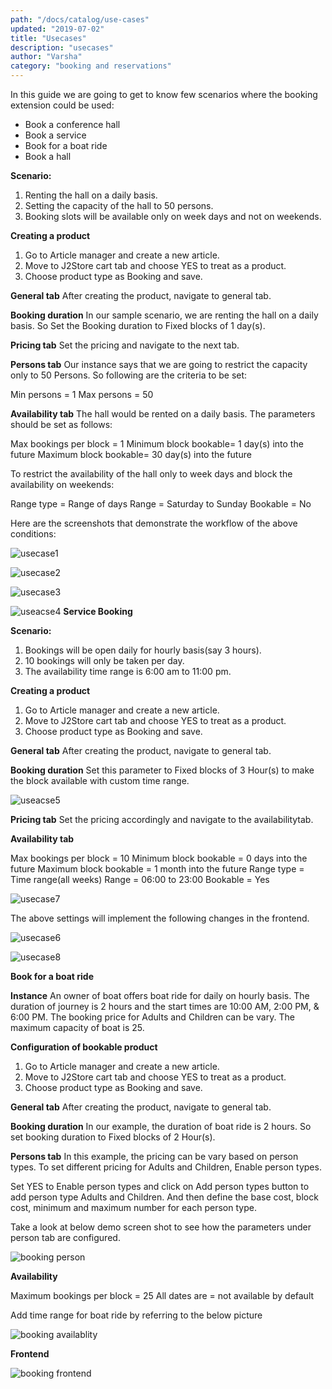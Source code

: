```yaml
---
path: "/docs/catalog/use-cases"
updated: "2019-07-02"
title: "Usecases"
description: "usecases"
author: "Varsha"
category: "booking and reservations"
---
```


In this guide we are going to get to know few scenarios where the booking extension could be used: 

* Book a conference hall
* Book a service
* Book for a boat ride
* Book a hall

**Scenario:**
1. Renting the hall on a daily basis.
2. Setting the capacity of the hall to 50 persons.
3. Booking slots will be available only on week days and not on weekends.

**Creating a product**
1. Go to Article manager and create a new article.
2. Move to J2Store cart tab and choose YES to treat as a product.
3. Choose product type as Booking and save.

**General tab**
After creating the product, navigate to general tab.

**Booking duration**
In our sample scenario, we are renting the hall on a daily basis. So Set the Booking duration to Fixed blocks of 1 day(s).

**Pricing tab**
Set the pricing and navigate to the next tab.

**Persons tab**
Our instance says that we are going to restrict the capacity only to 50 Persons. So following are the criteria to be set:

Min persons = 1
Max persons = 50

**Availability tab**
The hall would be rented on a daily basis. The parameters should be set as follows:

Max bookings per block = 1
Minimum block bookable= 1 day(s) into the future
Maximum block bookable= 30 day(s) into the future

To restrict the availability of the hall only to week days and block the availability on weekends:

Range type = Range of days
Range = Saturday to Sunday
Bookable = No

Here are the screenshots that demonstrate the workflow of the above conditions:

![usecase1](https://raw.githubusercontent.com/j2store/doc-images/master/booking-and-reservations/usecases/booking-app-usecase1.png)


![usecase2](https://raw.githubusercontent.com/j2store/doc-images/master/booking-and-reservations/usecases/booking-app-usecase2.png)

![usecase3](https://raw.githubusercontent.com/j2store/doc-images/master/booking-and-reservations/usecases/booking-app-usecase3.png)

![useacse4](https://raw.githubusercontent.com/j2store/doc-images/master/booking-and-reservations/usecases/booking-app-usecase4.png)
**Service Booking**

**Scenario:**
1. Bookings will be open daily for hourly basis(say 3 hours).
2. 10 bookings will only be taken per day.
3. The availability time range is 6:00 am to 11:00 pm.

**Creating a product**
1. Go to Article manager and create a new article.
2. Move to J2Store cart tab and choose YES to treat as a product.
3. Choose product type as Booking and save.

**General tab**
After creating the product, navigate to general tab.

**Booking duration**
Set this parameter to Fixed blocks of 3 Hour(s) to make the block available with custom time range.

![useacse5](https://raw.githubusercontent.com/j2store/doc-images/master/booking-and-reservations/usecases/booking-app-usecase5.png)

**Pricing tab**
Set the pricing accordingly and navigate to the availabilitytab.

**Availability tab**

Max bookings per block = 10
Minimum block bookable = 0 days into the future
Maximum block bookable = 1 month into the future
Range type = Time range(all weeks)
Range = 06:00 to 23:00
Bookable = Yes

![usecase7](https://raw.githubusercontent.com/j2store/doc-images/master/booking-and-reservations/usecases/booking-app-usecase7.png)


The above settings will implement the following changes in the  frontend.

![usecase6](https://raw.githubusercontent.com/j2store/doc-images/master/booking-and-reservations/usecases/booking-app-usecase6.png)

![usecase8](https://raw.githubusercontent.com/j2store/doc-images/master/booking-and-reservations/usecases/booking-app-usecase8.png)

**Book for a boat ride**

**Instance**
An owner of boat offers boat ride for daily on hourly basis. The duration of journey is 2 hours and the start times are 10:00 AM, 2:00 PM, & 6:00 PM. The booking price for Adults and Children can be vary. The maximum capacity of boat is 25.

**Configuration of bookable product**

1. Go to Article manager and create a new article.
2. Move to J2Store cart tab and choose YES to treat as a product.
3. Choose product type as Booking and save.

**General tab**
After creating the product, navigate to general tab.

**Booking duration**
In our example, the duration of boat ride is 2 hours. So set booking duration to Fixed blocks of 2 Hour(s).

**Persons tab**
In this example, the pricing can be vary based on person types. To set different pricing for Adults and Children, Enable person types.

Set YES to Enable person types and click on Add person types button to add person type Adults and Children. And then define the base cost, block cost, minimum and maximum number for each person type.

Take a look at below demo screen shot to see how the parameters under person tab are configured.

![booking person](https://raw.githubusercontent.com/j2store/doc-images/master/booking-and-reservations/usecases/usecase3-booking-person.png)


**Availability**

Maximum bookings per block = 25
All dates are = not available by default

Add time range for boat ride by referring to the below picture

![booking availablity](https://raw.githubusercontent.com/j2store/doc-images/master/booking-and-reservations/usecases/usecase3-booking-availability.png)

**Frontend**

![booking frontend](https://raw.githubusercontent.com/j2store/doc-images/master/booking-and-reservations/usecases/usecase3-booking-frontend.png)

